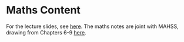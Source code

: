 # Maths Content

For the lecture slides, see [here](https://github.com/Foggalong/col-msda/tree/main/Lectures). The maths notes are joint with MAHSS, drawing from Chapters 6-9 [here](https://github.com/Foggalong/col-mahss).